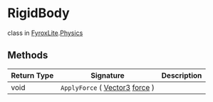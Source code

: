 # RigidBody
class in [FyroxLite](../../scripting_api.md).[Physics](../Physics.md)
## Methods
| Return Type | Signature | Description |
|---|---|---|
| void | `ApplyForce` ( [Vector3](../Math/Vector3.md) <ins>force</ins> ) |  |

